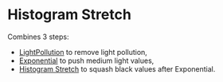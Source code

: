 # Histogram Stretch

Combines 3 steps:

* [LightPollution](../src/Processing/Processing/lightpollution.md) to remove light pollution,
* [Exponential](../src/Processing/Processing/exponential.md) to push medium light values,
* [Histogram Stretch](../src/Processing/Processing/histostretch.md) to squash black values after Exponential.
